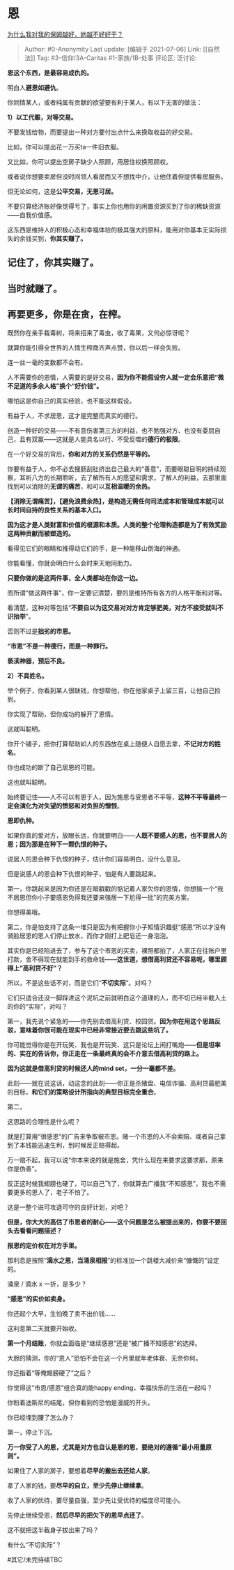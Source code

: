 # 恩
[为什么我对我的保姆越好，她越不好好干？](https://www.zhihu.com/question/48604008/answer/1944320230)

> Author: #0-Anonymity
> Last update: [编辑于 2021-07-06]
> Link: [[自然法]]
> Tag: #3-信仰/3A-Caritas #1-家族/1B-处事
> 评论区:
> 泛讨论:

**恩这个东西，是最容易成仇的。**

明白人**避恩如避仇**。

你同情某人，或者纯属有贡献的欲望要有利于某人，有以下无害的做法：

**1）以工代赈，对等交易。**

不要发钱给物，而要提出一种对方要付出点什么来换取收益的好交易。

比如，你可以提出花一万买ta一件旧衣服。

又比如，你可以提出空房子缺少人照顾，用居住权换照顾权。

或者说你想要卖房但没时间领人看房而又不想找中介，让他住着但提供看房服务。

但无论如何，这是**公平交易，无恩可居。**

不要只算经济账好像觉得亏了，事实上你也用你的闲置资源买到了你的稀缺资源——自我价值感。

这东西是维持人的积极心态和幸福体验的极其强大的原料，能用对你基本无实际损失的余钱买到，**你其实赚了。**

## 记住了，你其实赚了。

## 当时就赚了。

## 再要更多，你是在贪，在榨。

既然你在亲手栽毒树，将来招来了毒虫，收了毒果，又何必惊讶呢？

就算你能引得全世界的人情生榨商齐声点赞，你以后一样会失败。

连一丝一毫的变数都不会有。

人不需要你的恩情，人需要的是好交易，**因为你不能假设穷人就一定会乐意把“微不足道的多余人格”换个“好价钱”。**

哪怕这是你自己的真实经验，也不能这样假设。

有益于人，不求居恩，这才是完整而真实的德行。

创造一种好的交易——不有意伤害第三方的利益，也不勉强对方、也没有委屈自己，且有双赢——这就是人能具名以行、不受反噬的**德行的极限**。

在一个好交易的背后，**你和对方的关系仍然是平等的。**

你要有益于人，你不必去搜肠刮肚挤出自己最大的“善意”，而要眼聪目明的持续观察，耳听八方的长期聆听，去了解所有人的愿望和需求，了解人的利益，去那里面找到可以消除的**无谓的痛苦**，和可以**互相温暖的余热。**

**【消除无谓痛苦】，【避免浪费余热】，是构造无需任何司法成本和管理成本就可以长时间自持的良性关系的基本入口。**

**因为这才是人类财富和价值的根源和本质。人类的整个伦理构造都是为了有效奖励这两种贡献而被塑造的。**

看得见它们的眼睛和推得动它们的手，是一种能移山倒海的神通。

你能看懂，你就会明白什么会时来天地同助力。

**只要你做的是这两件事，全人类都站在你这一边。**

而所谓“做这两件事”，你一定要记清楚，要的是维持所有各方的人格平衡和对等。

看清楚，这种对等包括“**不要自以为这交易对对方肯定够肥美，对方不接受就叫不识抬举**”。

否则不过是**拙劣的市恩。**

**“市恩”不是一种德行，而是一种罪行。**

**亵渎神器，预后不良。**

**2）不具姓名。**

举个例子，你看到某人很缺钱，你想帮他，你在他家桌子上留三百，让他自己捡到。

你实现了帮助，但你成功的躲开了恩情。

这就叫聪明。

你开个铺子，把你打算帮助如人的东西放在桌上随便人自愿去拿，**不记对方的姓名**。

你也成功的断了自己居恩的可能。

这也就叫聪明。

始终要记住——人不可以有恩于人，因为施恩与受恩者不平等，**这种不平等最终一定会演化为对失望的愤怒和对负担的憎恨**。

**恩即仇种。**

如果你真的爱对方，放眼长远，你就要明白——**人既不要感人的恩，也不要居人的恩；因为那是在种下一颗仇恨的种子。**

说居人的恩会种下仇恨的种子，估计你们容易明白，没什么意见。

但是说感人的恩会种下仇恨的种子，怕是有人要跳起来。

第一，你跳起来是因为你还是在暗戳戳的惦记着人家欠你的恩情，你想搞一个“我不居恩但你小子要感恩免得我还要来强居一下尬得一批”的完美方案。

你想得美哦。

第二，你是怕支持了这条一堆只是因为有把握你小子知情识趣挺“感恩”所以才没有骑脸居恩的恩人们停止放水，而你才刚打上肥皂还一身泡泡。

其实你是已经陷进去了，参与了这个市恩的买卖，裸照都拍了，人家正在往账户里打款，舍不得现在就能到手的救命钱——**这世道，想借高利贷还不容易呢，哪里顾得上“高利贷不好”？**

所以，不是这些话不对，而是它们“**不切实际**”。对吗？

它们只适合还没一脚踩进这个泥坑之前就明白这个道理的人，而不切已经半截入土的你的“实际”，对吗？

第一，我先说个紧急的——你先别去借高利贷、校园贷。**因为你在用这个思路反驳，意味着你很可能在现实中已经非常接近要去跳这些坑了。**

你可能觉得你是在开玩笑、我也是开玩笑、这只是论坛上闲打嘴炮——**但是坦率的、实在的告诉你，你正走在一条最终真的会不介意去借高利贷的路上。**

**因为这就是借高利贷的时候还人的mind set，一分一毫都不差。**

此刻——就在说这话，动这念的此刻——你正是杀猪盘、电信诈骗、高利贷最肥美的目标，**和它们的策略设计所指向的典型目标完全重合**。

第二，

这思路的合理性是什么呢？

就是打算用“很感恩”的广告来争取被市恩。赌一个市恩的人不会索赔、或者自己拿到了本钱能迅速生利，到时候反正赔得起。

万一赔不起，我可以说“你本来说的就是施舍，凭什么现在来要求这要求那，原来你是伪善”。

反正这时候我翅膀也硬了，可以自己飞了，你就算去广播我“不知感恩”，我也不需要更多的恩人了，老子不怕了。

这是一整个进可攻退可守的良好计划，对吧？

**但是，你大大的高估了市恩者的耐心——这个问题是怎么被提出来的，你要不要回头去看看问题描述？**

**报恩的定价权在对方手里。**

那利息是按照“**滴水之恩，当涌泉相报**”的标准加一个跳楼大减价来“慷慨的”设定的。

涌泉 / 滴水 x 一折，是多少？

**“感恩”的实价如卖身。**

你还起个大早，生怕晚了卖不出价钱……

这利息第二天就要开始收。

**第一个月结账**，你就会面临是“继续感恩”还是“被广播不知感恩”的选择。

大胆的猜测，你的“恩人”恐怕不会在这一个月里就年老体衰、无奈你何。

你还指着“等俺翅膀硬了”之后？

你觉得这“市恩/感恩”组合真的能happy ending，幸福快乐的生活在一起吗？

你盼着迪斯尼的结尾，但你看到的恐怕是漫威的开头。

你已经埋到腰了怎么办？

第一，停止下沉。

**万一你受了人的恩，尤其是对方也自认是恩的恩，要绝对的遵循“最小用量原则”。**

如果住了人家的房子，要想着**尽早的搬出去还给人家**。

拿了人家的钱，要**尽早的自立，至少先停止继续拿**。

收了人家的优待，要尽量自强，至少先让受优待的幅度尽可能小。

先停止继续受恩，**然后尽早的把欠下的恩早点还了**。

这不就把这半截身子拔出来了吗？

有什么“不切实际”？

#其它/未完待续TBC

